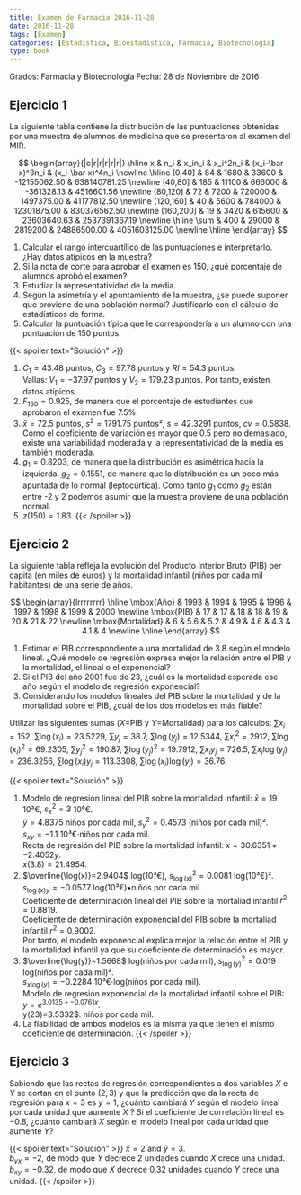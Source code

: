 ```yaml
---
title: Examen de Farmacia 2016-11-28
date: 2016-11-28
tags: [Examen]
categories: [Estadística, Bioestadística, Farmacia, Biotecnología]
type: book
---
```


Grados: Farmacia y Biotecnología
Fecha: 28 de Noviembre de 2016

## Ejercicio 1

La siguiente tabla contiene la distribución de las puntuaciones obtenidas por una muestra de alumnos de medicina que se presentaron al examen del MIR.

$$
\begin{array}{|c|r|r|r|r|r|}
\hline
x & n_i & x_in_i & x_i^2n_i & (x_i-\bar x)^3n_i & (x_i-\bar x)^4n_i  \newline
\hline
(0,40] & 84 & 1680 & 33600 & -12155062.50 & 638140781.25  \newline
(40,80] & 185 & 11100 & 666000 & -361328.13 & 4516601.56  \newline
(80,120] & 72 & 7200 & 720000 & 1497375.00 & 41177812.50  \newline
(120,160] & 40 & 5600 & 784000 & 12301875.00 & 830376562.50  \newline
(160,200] & 19 & 3420 & 615600 & 23603640.63 & 2537391367.19  \newline
\hline
\sum & 400 & 29000 & 2819200 & 24886500.00 & 4051603125.00  \newline
\hline
\end{array}
$$

1. Calcular el rango intercuartílico de las puntuaciones e interpretarlo.
¿Hay datos atípicos en la muestra?
2. Si la nota de corte para aprobar el examen es 150, ¿qué porcentaje de alumnos aprobó el examen?
3. Estudiar la representatividad de la media.
4. Según la asimetría y el apuntamiento de la muestra, ¿se puede suponer que proviene de una población normal? Justificarlo con el cálculo de estadísticos de forma.
5. Calcular la puntuación típica que le correspondería a un alumno con una puntuación de 150 puntos.

{{< spoiler text="Solución" >}}

1. $C_1=43.48$ puntos, $C_3=97.78$ puntos y $RI=54.3$ puntos.  
Vallas: $V_1=-37.97$ puntos y $V_2=179.23$ puntos. Por tanto, existen datos atípicos.  
2. $F_{150}=0.925$, de manera que el porcentaje de estudiantes que aprobaron el examen fue $7.5\%$.  
3. $\bar x=72.5$ puntos, $s^2=1791.75$ puntos², $s=42.3291$ puntos, $cv=0.5838$. Como el coeficiente de variación es mayor que 0.5 pero no demasiado, existe una variabilidad moderada y la representatividad de la media es también moderada.
4. $g_1=0.8203$, de manera que la distribución es asimétrica hacia la izquierda. $g_2=0.1551$, de manera que la distribución es un poco más apuntada de lo normal (leptocúrtica). Como tanto $g_1$ como $g_2$ están entre -2 y 2 podemos asumir que la muestra proviene de una población normal.
5. $z(150)=1.83$.
{{< /spoiler >}}

## Ejercicio 2

La siguiente tabla refleja la evolución del Producto Interior Bruto (PIB) per capita (en miles de euros) y la mortalidad infantil (niños por cada mil habitantes) de una serie de años.

$$
\begin{array}{lrrrrrrrr}
\hline
\mbox{Año} & 1993 & 1994 & 1995 & 1996 & 1997 & 1998 & 1999 & 2000  \newline
\mbox{PIB} & 17 & 17 & 18 & 18 & 19 & 20 & 21 & 22   \newline
\mbox{Mortalidad} & 6 & 5.6 & 5.2 & 4.9 & 4.6 & 4.3 & 4.1 & 4  \newline
\hline
\end{array}
$$

1. Estimar el PIB correspondiente a una mortalidad de $3.8$ según el modelo lineal. ¿Qué modelo de regresión expresa mejor la relación entre el PIB y la mortalidad, el lineal o el exponencial?
2. Si el PIB del año 2001 fue de 23, ¿cuál es la mortalidad esperada ese año según el modelo de regresión exponencial?
3. Considerando los modelos lineales del PIB sobre la mortalidad y de la mortalidad sobre el PIB, ¿cuál de los dos modelos es más fiable?

Utilizar las siguientes sumas ($X$=PIB y $Y$=Mortalidad) para los cálculos:
$\sum x_i=152$, $\sum \log(x_i)=23.5229$, $\sum y_j=38.7$, $\sum \log(y_j)=12.5344$,
$\sum x_i^2=2912$, $\sum \log(x_i)^2=69.2305$, $\sum y_j^2=190.87$, $\sum \log(y_j)^2=19.7912$,
$\sum x_iy_j=726.5$, $\sum x_i\log(y_j)=236.3256$, $\sum \log(x_i)y_j=113.3308$, $\sum \log(x_i)\log(y_j)=36.76$.

{{< spoiler text="Solución" >}}

1. Modelo de regresión lineal del PIB sobre la mortalidad infantil: 
$\bar x=19$ 10³€, $s_x^2=3$ 10⁶€.  
$\bar y=4.8375$ niños por cada mil, $s_y^2=0.4573$ (niños por cada mil)².  
$s_{xy}=-1.1$ 10³€⋅niños por cada mil.  
Recta de regresión del PIB sobre la mortalidad infantil: $x=30.6351 + -2.4052y$.  
$x(3.8) =21.4954$.
2. $\overline{\log(x)}=2.9404$ log(10³€), $s_{\log(x)}^2=0.0081$ log(10³€)².  
$s_{\log(x)y}=-0.0577$ log(10³€)•niños por cada mil.  
Coeficiente de determinación lineal del PIB sobre la mortaliad infantil $r^2=0.8819$.  
Coeficiente de determinación exponencial del PIB sobre la mortaliad infantil $r^2=0.9002$.  
Por tanto, el modelo exponencial explica mejor la relación entre el PIB y la mortalidad infantil ya que su coeficiente de determinación es mayor.
3. $\overline{\log(y)}=1.5668$ log(niños por cada mil), $s_{\log(y)}^2=0.019$ log(niños por cada mil)².  
$s_{x\log(y)}=-0.2284$ 10³€⋅log(niños por cada mil).  
Modelo de regresión exponencial de la mortalidad infantil sobre el PIB: $y=e^{3.0135 + -0.0761x}$.  
y(23)=3.5332$. niños por cada mil.  
4. La fiabilidad de ambos modelos es la misma ya que tienen el mismo coeficiente de determinación.
{{< /spoiler >}}

## Ejercicio 3

Sabiendo que las rectas de regresión correspondientes a dos variables $X$ e $Y$ se cortan en el punto $(2,3)$ y que la predicción que da la recta de regresión para $x=3$ es $y=1$, ¿cuánto cambiará $Y$ según el modelo lineal por cada unidad que aumente $X$ ?
Si el coeficiente de correlación lineal es $-0.8$, ¿cuánto cambiará $X$ según el modelo lineal por cada unidad que aumente $Y$?

{{< spoiler text="Solución" >}}
$\bar x=2$ and $\bar y=3$.  
$b_{yx}=-2$, de modo que $Y$ decrece 2 unidades cuando $X$ crece una unidad.  
$b_{xy}=-0.32$, de modo que $X$ decrece 0.32 unidades cuando $Y$ crece una unidad.
{{< /spoiler >}}

